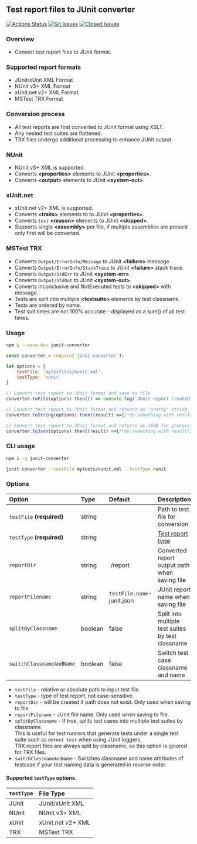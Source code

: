 ## Test report files to JUnit converter

[![Actions Status][github-img]][github-url]
[![Git Issues][issues-img]][issues-url]
[![Closed Issues][closed-issues-img]][closed-issues-url]

[//]: # ([![Codacy Badge][codacy-img]][codacy-url])

### Overview

- Convert test report files to JUnit format.

### Supported report formats

- JUnit/xUnit XML Format  
- NUnit v3+ XML Format  
- xUnit.net v2+ XML Format  
- MSTest TRX Format  

### Conversion process

 - All test reports are first converted to JUnit format using XSLT.
 - Any nested test suites are flattened.
 - TRX files undergo additional processing to enhance JUnit output.

### NUnit

- NUnit v3+ XML is supported.
- Converts **&lt;properties&gt;** elements to JUnit **&lt;properties&gt;**.
- Converts **&lt;output&gt;** elements to JUnit **&lt;system-out&gt;**.

### xUnit.net  

- xUnit.net v2+ XML is supported.
- Converts **&lt;traits&gt;** elements to  to JUnit **&lt;properties&gt;**.
- Converts `test` **&lt;reason&gt;** elements to JUnit **&lt;skipped&gt;**.
- Supports single **&lt;assembly&gt;** per file, if multiple assemblies are present only first will be converted.

### MSTest TRX

- Converts `Output/ErrorInfo/Message` to JUnit **&lt;failure&gt;** message.
- Converts `Output/ErrorInfo/StackTrace` to JUnit **&lt;failure&gt;** stack trace.
- Converts `Output/StdErr` to JUnit **&lt;system-err&gt;**.
- Converts `Output/StdOut` to JUnit **&lt;system-out&gt;**.
- Converts Inconclusive and NotExecuted tests to **&lt;skipped&gt;** with message.
- Tests are split into multiple **&lt;testsuite&gt;** elements by test classname.
- Tests are ordered by name.
- Test suit times are not 100% accurate - displayed as a sum() of all test times. 

### Usage

```bash
npm i --save-dev junit-converter
```

```js
const converter = require('junit-converter');

let options = {
    testFile: 'mytesfiles/nunit.xml',
    testType: 'nunit'
}

// Convert test report to JUnit format and save to file
converter.toFile(options).then(() => console.log(`JUnit report created`));

// Convert test report to JUnit format and returns as 'pretty' string
converter.toString(options).then((result) =>{/*do something with result*/});

// Convert test report to JUnit format and returns as JSON for processing
converter.toJson(options).then((result) =>{/*do something with result*/});
```

### CLI usage

```bash
npm i -g junit-converter
```

```bash
junit-converter --testFile mytests/nunit.xml --testType nunit
```

### Options

| Option                    | Type    | Default                          | Description                                                                                     |
|:--------------------------|:--------|:---------------------------------|:------------------------------------------------------------------------------------------------|
| `testFile` **(required)** | string  |                                  | Path to test file for conversion                                                                |
| `testType` **(required)** | string  |                                  | [Test report type](https://github.com/agracio/mochawesome-converter#supported-testtype-options) |
| `reportDir`               | string  | ./report                         | Converted report output path when saving file                                                   |
| `reportFilename`          | string  | `testFile.name`-junit.json       | JUnit report name  when saving file                                                             |
| `splitByClassname`        | boolean | false                            | Split into multiple test suites by test classname                                               |
| `switchClassnameAndName`  | boolean | false                            | Switch test case classname and name                                                             |

- `testFile` - relative or absolute path to input test file.
- `testType` - type of test report, not case-sensitive.
- `reportDir` - will be created if path does not exist. Only used when saving to file.
- `reportFilename` - JUnit file name. Only used when saving to file.
- `splitByClassname` - If true, splits test cases into multiple test suites by classname.  
 This is useful for test runners that generate tests under a single test suite such as `dotnet test` when using JUnit loggers.  
 TRX report files are always split by classname, so this option is ignored for TRX files.
- `switchClassnameAndName` - Switches classname and name attributes of testcase if your test naming data is generated in reverse order.

#### Supported `testType` options.

| `testType` | File Type         |
|:-----------|:------------------|
| JUnit      | JUnit/xUnit XML   |
| NUnit      | NUnit v3+ XML     |
| xUnit      | xUnit.net v2+ XML |
| TRX        | MSTest TRX        |


[issues-img]: https://img.shields.io/github/issues-raw/agracio/junit-converter.svg?style=flat-square
[issues-url]: https://github.com/agracio/junit-converter/issues
[closed-issues-img]: https://img.shields.io/github/issues-closed-raw/agracio/junit-converter.svg?style=flat-square&color=brightgreen
[closed-issues-url]: https://github.com/agracio/junit-converter/issues?q=is%3Aissue+is%3Aclosed

[codacy-img]: https://app.codacy.com/project/badge/Grade/1b8b8f9fdbce4267bf779197141657a2
[codacy-url]: https://app.codacy.com/gh/agracio/junit-converter/dashboard?utm_source=gh&utm_medium=referral&utm_content=&utm_campaign=Badge_grade

[github-img]: https://github.com/agracio/junit-converter/workflows/Test/badge.svg
[github-url]: https://github.com/agracio/edge-js/junit-converter/workflows/main.yml

